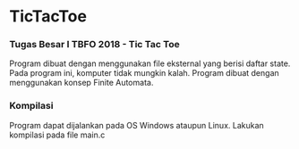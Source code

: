 # TicTacToe

### Tugas Besar I TBFO 2018 - Tic Tac Toe

Program dibuat dengan menggunakan file eksternal yang berisi daftar state.
Pada program ini, komputer tidak mungkin kalah.
Program dibuat dengan menggunakan konsep Finite Automata.

### Kompilasi

Program dapat dijalankan pada OS Windows ataupun Linux.
Lakukan kompilasi pada file main.c
